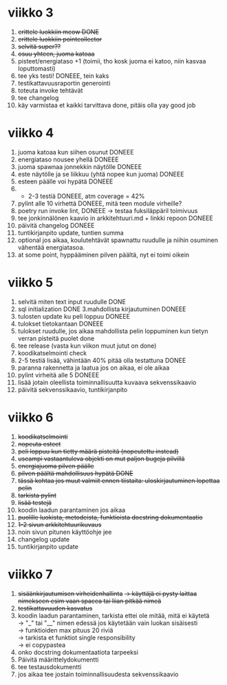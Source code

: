 # viikko 3

1. ~~erittele luokkiin meow DONE~~ 
2. ~~erittele luokkiin pointcollector~~
3. ~~selvitä super??~~
4. ~~osuu yhteen, juoma katoaa~~
5. pisteet/energiataso +1 (toimii, tho kosk juoma ei katoo, niin kasvaa loputtomasti) 
6. tee yks testi! DONEEE, tein kaks
7. testikattavuusraportin generointi
8. toteuta invoke tehtävät 
9. tee changelog
10. käy varmistaa et kaikki tarvittava done, pitäis olla yay good job

# viikko 4

1. juoma katoaa kun siihen osunut DONEEE
2. energiataso nousee yhellä DONEEE
3. juoma spawnaa jonnekkin näytölle DONEEE
4. este näytölle ja se liikkuu (yhtä nopee kun juoma) DONEEE
5. esteen päälle voi hypätä DONEEE
6. + 2-3 testiä DONEEE, atm coverage = 42%
7. pylint alle 10 virhettä DONEEE, mitä teen module virheille?
8. poetry run invoke lint, DONEEE -> testaa fuksiläppäril toimivuus
9. tee jonkinnälönen kaavio in arkkitehtuuri.md + linkki repoon DONEEE
10. päivitä changelog DONEEE
11. tuntikirjanpito update, tuntien summa 
12. optional jos aikaa, koulutehtävät spawnattu ruudulle ja niihin osuminen vähentää energiatasoa.
13. at some point, hyppääminen pilven päältä, nyt ei toimi oikein

# viikko 5
1. selvitä miten text input ruudulle DONE
2. sql initialization DONE
3.mahdollista kirjautuminen DONEEE
4. tulosten update ku peli loppuu DONEEE
5. tulokset tietokantaan DONEEE
6. tulokset ruudulle, jos aikaa mahdollista pelin loppuminen kun tietyn verran pisteitä puolet done
7. tee release (vasta kun viikon muut jutut on done)
8. koodikatselmointi check
9. 2-5 testiä lisää, vähintään 40% pitää olla testattuna DONEE
10. paranna rakennetta ja laatua jos on aikaa, ei ole aikaa
11. pylint virheitä alle 5 DONEEE
12. lisää jotain oleellista toiminnallisuutta kuvaava sekvenssikaavio
13. päivitä sekvenssikaavio, tuntikirjanpito

# viikko 6
1. ~~koodikatselmointi~~
2. ~~nopeuta esteet~~
3. ~~peli loppuu kun tietty määrä pisteitä (nopeutettu instead)~~
4. ~~useampi vastaantuleva objekti on mut paljon bugeja pilvillä~~
5. ~~energiajuoma pilven päälle~~
6. ~~pilven päältä mahdollisuus hypätä DONE~~
7. ~~tässä kohtaa jos muut valmiit ennen tiistaita: uloskirjautuminen lopettaa pelin~~
8. ~~tarkista pylint~~
9. ~~lisää testejä~~
10. koodin laadun parantaminen jos aikaa
11. ~~puolille luokista, metodeista, funktioista docstring dokumentaatio~~
12. ~~1-2 sivun arkkitehtuurikuvaus~~
13. noin sivun pitunen käyttöohje jee
14. changelog update
15. tuntikirjanpito update

# viikko 7
1. ~~sisäänkirjautumisen virheidenhallinta~~
~~-> käyttäjä ei pysty laittaa nimekseen esim vaan spacea tai liian pitkää nimeä~~
2. ~~testikattavuuden kasvatus~~
3. koodin laadun parantaminen, tarkista ettei ole mitää, mitä ei käytetä\
-> "_" tai "__" nimen edessä jos käytetään vain luokan sisäisesti\
-> funktioiden max pituus 20 riviä\
-> tarkista et funktiot single responsibility\
-> ei copypastea
4. onko docstring dokumentaatiota tarpeeksi
5. Päivitä määrittelydokumentti
6. tee testausdokumentti
7. jos aikaa tee jostain toiminnallisuudesta sekvenssikaavio